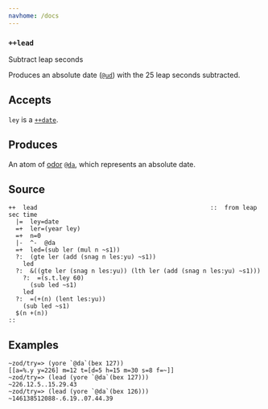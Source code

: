 ```yaml
---
navhome: /docs
---
```



### `++lead`

Subtract leap seconds

Produces an absolute date ([`@ud`]()) with the 25 leap seconds
subtracted.

Accepts
-------

`ley` is a [`++date`]().

Produces
--------

An atom of [odor]() [`@da`](), which represents an absolute date.

Source
------

    ++  lead                                                ::  from leap sec time
      |=  ley=date
      =+  ler=(year ley)
      =+  n=0
      |-  ^-  @da
      =+  led=(sub ler (mul n ~s1))
      ?:  (gte ler (add (snag n les:yu) ~s1))
        led
      ?:  &((gte ler (snag n les:yu)) (lth ler (add (snag n les:yu) ~s1)))
        ?:  =(s.t.ley 60)
          (sub led ~s1)
        led
      ?:  =(+(n) (lent les:yu))
        (sub led ~s1)
      $(n +(n))
    ::

Examples
--------

    ~zod/try=> (yore `@da`(bex 127))
    [[a=%.y y=226] m=12 t=[d=5 h=15 m=30 s=8 f=~]]
    ~zod/try=> (lead (yore `@da`(bex 127)))
    ~226.12.5..15.29.43
    ~zod/try=> (lead (yore `@da`(bex 126)))
    ~146138512088-.6.19..07.44.39


